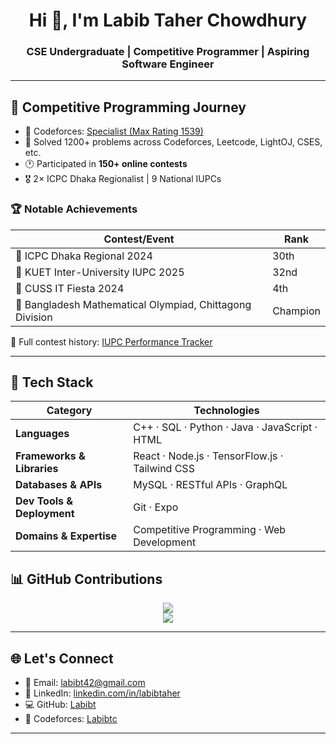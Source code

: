 <h1 align="center">Hi 👋, I'm Labib Taher Chowdhury</h1>
<h3 align="center">CSE Undergraduate | Competitive Programmer | Aspiring Software Engineer</h3>

---

## 🚀 Competitive Programming Journey

- 🎯 Codeforces: [Specialist (Max Rating 1539)](https://codeforces.com/profile/Labibtc)
- 🧠 Solved 1200+ problems across Codeforces, Leetcode, LightOJ, CSES, etc.
- 🕐 Participated in **150+ online contests**
- 🎖️ 2× ICPC Dhaka Regionalist | 9 National IUPCs

### 🏆 Notable Achievements

| Contest/Event                             | Rank     |
|-------------------------------------------|----------|
| 🥈 ICPC Dhaka Regional 2024               | 30th     |
| 🥉 KUET Inter-University IUPC 2025        | 32nd     |
| 🏅 CUSS IT Fiesta 2024                    | 4th      |
| 🥇 Bangladesh Mathematical Olympiad, Chittagong Division     | Champion |

📘 Full contest history: [IUPC Performance Tracker](https://github.com/Labibt/Iupc-Performance)

---

## 🧰 Tech Stack

| **Category**               | **Technologies**                                                                                                                                      |
|----------------------------|-------------------------------------------------------------------------------------------------------------------------------------------------------|
| **Languages**              | C++ · SQL · Python · Java · JavaScript ·  HTML                                                                                 |
| **Frameworks & Libraries** | React ·  Node.js  · TensorFlow.js · Tailwind CSS    |
| **Databases & APIs**       | MySQL  ·  RESTful APIs · GraphQL                                                                                    |
| **Dev Tools & Deployment** | Git · Expo                                                                                                                |
| **Domains & Expertise**    | Competitive Programming · Web Development                |



## 📊 GitHub Contributions

<p align="center">
  <img src="https://github-readme-streak-stats.herokuapp.com/?user=Labibt&theme=radical" />
  <br />
  <img src="https://github-readme-stats.vercel.app/api/top-langs/?username=Labibt&layout=compact&theme=radical" />
</p>

---

## 🌐 Let's Connect

- 📧 Email: [labibt42@gmail.com](mailto:labibt42@gmail.com)
- 💼 LinkedIn: [linkedin.com/in/labibtaher](https://www.linkedin.com/in/labibtaher/)
- 💻 GitHub: [Labibt](https://github.com/Labibt/Labibt)
- 🧮 Codeforces: [Labibtc](https://codeforces.com/profile/labibtc)

---

